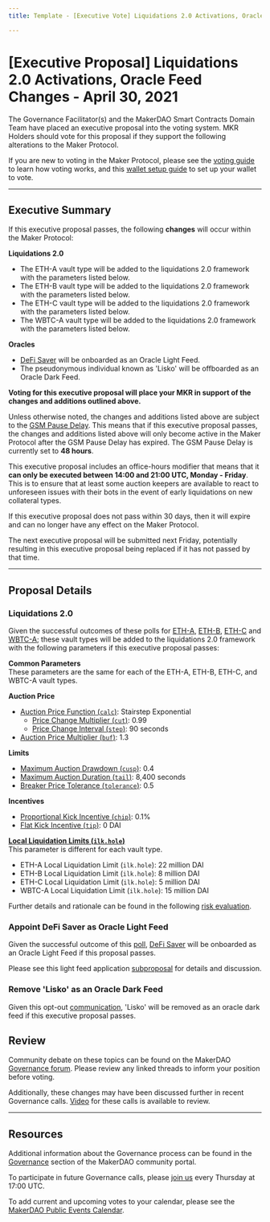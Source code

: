 ```yaml
---
title: Template - [Executive Vote] Liquidations 2.0 Activations, Oracle Feed Changes - April 30, 2021

---
```

# [Executive Proposal] Liquidations 2.0 Activations, Oracle Feed Changes - April 30, 2021

The Governance Facilitator(s) and the MakerDAO Smart Contracts Domain Team have placed an executive proposal into the voting system. MKR Holders should vote for this proposal if they support the following alterations to the Maker Protocol.

If you are new to voting in the Maker Protocol, please see the [voting guide](https://community-development.makerdao.com/en/learn/governance/how-voting-works/) to learn how voting works, and this [wallet setup guide](https://community-development.makerdao.com/en/learn/governance/voting-setup/) to set up your wallet to vote.

---

## Executive Summary

If this executive proposal passes, the following **changes** will occur within the Maker Protocol:

**Liquidations 2.0**
- The ETH-A vault type will be added to the liquidations 2.0 framework with the parameters listed below.
- The ETH-B vault type will be added to the liquidations 2.0 framework with the parameters listed below.
- The ETH-C vault type will be added to the liquidations 2.0 framework with the parameters listed below.
- The WBTC-A vault type will be added to the liquidations 2.0 framework with the parameters listed below.

**Oracles**
- [DeFi Saver](https://defisaver.com/) will be onboarded as an Oracle Light Feed.
- The pseudonymous individual known as 'Lisko' will be offboarded as an Oracle Dark Feed.

**Voting for this executive proposal will place your MKR in support of the changes and additions outlined above.**

Unless otherwise noted, the changes and additions listed above are subject to the [GSM Pause Delay](https://community-development.makerdao.com/en/learn/governance/param-gsm-pause-delay). This means that if this executive proposal passes, the changes and additions listed above will only become active in the Maker Protocol after the GSM Pause Delay has expired. The GSM Pause Delay is currently set to **48 hours**.

This executive proposal includes an office-hours modifier that means that it **can only be executed between 14:00 and 21:00 UTC, Monday - Friday**. This is to ensure that at least some auction keepers are available to react to unforeseen issues with their bots in the event of early liquidations on new collateral types.

If this executive proposal does not pass within 30 days, then it will expire and can no longer have any effect on the Maker Protocol.

The next executive proposal will be submitted next Friday, potentially resulting in this executive proposal being replaced if it has not passed by that time.

---

## Proposal Details

### Liquidations 2.0

Given the successful outcomes of these polls for [ETH-A](https://vote.makerdao.com/polling/Qme8CTGu#vote-breakdown), [ETH-B](https://vote.makerdao.com/polling/QmTBfsaB?network=mainnet), [ETH-C](https://vote.makerdao.com/polling/QmYU7BMP?network=mainnet) and [WBTC-A](https://vote.makerdao.com/polling/QmT63Z5v?network=mainnet); these vault types will be added to the liquidations 2.0 framework with the following parameters if this executive proposal passes:

**Common Parameters**  
These parameters are the same for each of the ETH-A, ETH-B, ETH-C, and WBTC-A vault types.

**Auction Price**
* [Auction Price Function (`calc`)](https://community-development.makerdao.com/en/learn/governance/param-auction-price-function): Stairstep Exponential
   * [Price Change Multiplier (`cut`)](https://community-development.makerdao.com/en/learn/governance/param-auction-price-function): 0.99
   * [Price Change Interval (`step`)](https://community-development.makerdao.com/en/learn/governance/param-auction-price-function): 90 seconds
* [Auction Price Multiplier (`buf`)](https://community-development.makerdao.com/en/learn/governance/param-auction-price-multiplier): 1.3

**Limits**
* [Maximum Auction Drawdown (`cusp`)](https://community-development.makerdao.com/en/learn/governance/param-max-auction-drawdown): 0.4
* [Maximum Auction Duration (`tail`)](https://community-development.makerdao.com/en/learn/governance/param-max-auction-duration): 8,400 seconds
* [Breaker Price Tolerance (`tolerance`)](https://community-development.makerdao.com/en/learn/governance/param-breaker-price-tolerance): 0.5

**Incentives**
* [Proportional Kick Incentive (`chip`)](https://community-development.makerdao.com/en/learn/governance/param-proportional-kick-incentive): 0.1%
* [Flat Kick Incentive (`tip`)](https://community-development.makerdao.com/en/learn/governance/param-flat-kick-incentive): 0 DAI

**[Local Liquidation Limits (`ilk.hole`)](https://community-development.makerdao.com/en/learn/governance/param-local-liquidation-limit)**  
This parameter is different for each vault type.
* ETH-A Local Liquidation Limit (`ilk.hole`): 22 million DAI
* ETH-B Local Liquidation Limit (`ilk.hole`): 8 million DAI
* ETH-C Local Liquidation Limit (`ilk.hole`): 5 million DAI
* WBTC-A Local Liquidation Limit (`ilk.hole`): 15 million DAI

Further details and rationale can be found in the following [risk evaluation](https://forum.makerdao.com/t/eth-and-wbtc-vaults-liquidations-2-0-parameters/7628).

### Appoint DeFi Saver as Oracle Light Feed

Given the successful outcome of this [poll](https://vote.makerdao.com/polling/Qmby2Ur5?network=mainnet#poll-detail), [DeFi Saver](https://defisaver.com/) will be onboarded as an Oracle Light Feed if this proposal passes.

Please see this light feed application [subproposal](https://forum.makerdao.com/t/mip10c14-sp7-proposal-appoint-defi-saver-as-a-light-feed/7207) for details and discussion. 

### Remove 'Lisko' as an Oracle Dark Feed

Given this opt-out [communication](https://forum.makerdao.com/t/dark-oracle-removal-request/7555), 'Lisko' will be removed as an oracle dark feed if this executive proposal passes.

## Review

Community debate on these topics can be found on the MakerDAO [Governance forum](https://forum.makerdao.com/). Please review any linked threads to inform your position before voting.

Additionally, these changes may have been discussed further in recent Governance calls. [Video](https://www.youtube.com/playlist?list=PLLzkWCj8ywWNq5-90-Id6VPSsrk4OWVan) for these calls is available to review.

---

## Resources

Additional information about the Governance process can be found in the [Governance](https://community-development.makerdao.com/en/learn/governance) section of the MakerDAO community portal.

To participate in future Governance calls, please [join us](https://github.com/makerdao/community/tree/master/governance/governance-and-risk-meetings) every Thursday at 17:00 UTC.

To add current and upcoming votes to your calendar, please see the [MakerDAO Public Events Calendar](https://calendar.google.com/calendar/embed?src=makerdao.com_3efhm2ghipksegl009ktniomdk%40group.calendar.google.com&ctz=UTC&mode=week&showCalendars=0&showPrint=0).
